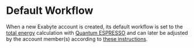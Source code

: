 # Default Workflow

When a new Exabyte account is created, its default workflow is set to the [total energy](../properties/overview.md) calculation with [Quantum ESPRESSO](../software/modeling/quantum-espresso.md) and can later be adjusted by the account member(s) according to [these instructions](actions/set-default.md). 
